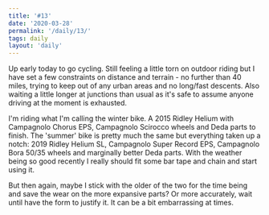 ```yaml
---
title: '#13'
date: '2020-03-28'
permalink: '/daily/13/'
tags: daily
layout: 'daily'
---
```


Up early today to go cycling. Still feeling a little torn on outdoor riding but I have set a few constraints on distance and terrain - no further than 40 miles, trying to keep out of any urban areas and no long/fast descents. Also waiting a little longer at junctions than usual as it's safe to assume anyone driving at the moment is exhausted.

I'm riding what I'm calling the winter bike. A 2015 Ridley Helium with Campagnolo Chorus EPS, Campagnolo Scirocco wheels and Deda parts to finish. The 'summer' bike is pretty much the same but everything taken up a notch: 2019 Ridley Helium SL, Campagnolo Super Record EPS, Campagnolo Bora 50/35 wheels and marginally better Deda parts. With the weather being so good recently I really should fit some bar tape and chain and start using it.

But then again, maybe I stick with the older of the two for the time being and save the wear on the more expansive parts? Or more accurately, wait until have the form to justify it. It can be a bit embarrassing at times.
